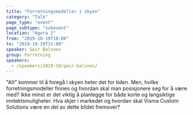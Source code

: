 ```yaml
---
title: "Forretningsmodeller i skyen"
category: "Talk"
page_type: "event"
page_subtype: "subevent"
location: "Agora 2"
from: "2019-10-19T10:00"
to: "2019-10-19T11:00"
speaker: Geir Balsnes
group: Forretning
speakers:
  - /speakers/2019-10/geir-balsnes/
---
```


"Alt" kommer til å foregå i skyen heter det for tiden. Men, hvilke forretningsmodeller finnes og hvordan skal man posisjonere seg for å være med? Ikke minst er det viktig å planlegge for både korte og langsiktige inntektsmuligheter. Hva skjer i markedet og hvordan skal Visma Custom Solutions være en del av dette bildet fremover?
